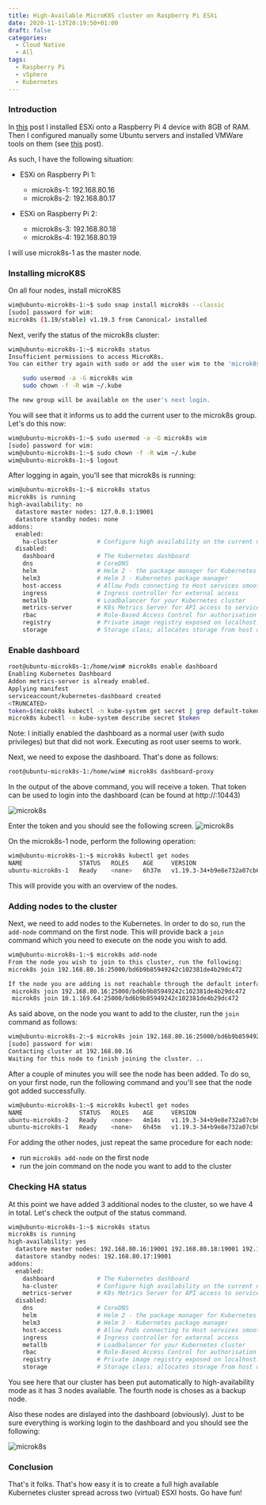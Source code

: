 ```yaml
---
title: High-Available MicroK8S cluster on Raspberry Pi ESXi
date: 2020-11-13T20:19:50+01:00
draft: false
categories:
  - Cloud Native
  - All
tags:
  - Raspberry Pi
  - vSphere
  - Kubernetes
---
```


### Introduction

In [this](https://blog.wimwauters.com/devops/2020-10-20_esxi_raspberry/) post I installed ESXi onto a Raspberry Pi 4 device with 8GB of RAM. Then I configured manually some Ubuntu servers and installed VMWare tools on them (see [this](https://blog.wimwauters.com/devops/2020-11-01-installing_vmtools_arm/) post).

As such, I have the following situation:

- ESXi on Raspberry Pi 1:
  - microk8s-1: 192.168.80.16 
  - microk8s-2: 192.168.80.17


- ESXi on Raspberry Pi 2:
   - microk8s-3: 192.168.80.18
   - microk8s-4: 192.168.80.19

I will use microk8s-1 as the master node. 

### Installing microK8S

On all four nodes, install microK8S

```bash
wim@ubuntu-microk8s-1:~$ sudo snap install microk8s --classic
[sudo] password for wim:
microk8s (1.19/stable) v1.19.3 from Canonical✓ installed
```
Next, verify the status of the microk8s cluster:

```bash
wim@ubuntu-microk8s-1:~$ microk8s status
Insufficient permissions to access MicroK8s.
You can either try again with sudo or add the user wim to the 'microk8s' group:

    sudo usermod -a -G microk8s wim
    sudo chown -f -R wim ~/.kube

The new group will be available on the user's next login.
```
You will see that it informs us to add the current user to the microk8s group. Let's do this now:

```bash
wim@ubuntu-microk8s-1:~$ sudo usermod -a -G microk8s wim
[sudo] password for wim:
wim@ubuntu-microk8s-1:~$ sudo chown -f -R wim ~/.kube
wim@ubuntu-microk8s-1:~$ logout
```
After logging in again, you'll see that microk8s is running:

```bash
wim@ubuntu-microk8s-1:~$ microk8s status
microk8s is running
high-availability: no
  datastore master nodes: 127.0.0.1:19001
  datastore standby nodes: none
addons:
  enabled:
    ha-cluster           # Configure high availability on the current node
  disabled:
    dashboard            # The Kubernetes dashboard
    dns                  # CoreDNS
    helm                 # Helm 2 - the package manager for Kubernetes
    helm3                # Helm 3 - Kubernetes package manager
    host-access          # Allow Pods connecting to Host services smoothly
    ingress              # Ingress controller for external access
    metallb              # Loadbalancer for your Kubernetes cluster
    metrics-server       # K8s Metrics Server for API access to service metrics
    rbac                 # Role-Based Access Control for authorisation
    registry             # Private image registry exposed on localhost:32000
    storage              # Storage class; allocates storage from host directory
```

### Enable dashboard 

```bash
root@ubuntu-microk8s-1:/home/wim# microk8s enable dashboard
Enabling Kubernetes Dashboard
Addon metrics-server is already enabled.
Applying manifest
serviceaccount/kubernetes-dashboard created
<TRUNCATED>
token=$(microk8s kubectl -n kube-system get secret | grep default-token | cut -d " " -f1)
microk8s kubectl -n kube-system describe secret $token
```
Note: I initially enabled the dashboard as a normal user (with sudo privileges) but that did not work. Executing as root user seems to work.

Next, we need to expose the dashboard. That's done as follows:
```bash
root@ubuntu-microk8s-1:/home/wim# microk8s dashboard-proxy
```
In the output of the above command, you will receive a token. That token can be used to login into the dashboard (can be found at http://<IPaddres>:10443)

![microk8s](/images/2020-11-13-1.png) 

Enter the token and you should see the following screen.
![microk8s](/images/2020-11-13-2.png) 

On the microk8s-1 node, perform the following operation:

```bash
wim@ubuntu-microk8s-1:~$ microk8s kubectl get nodes
NAME                STATUS   ROLES    AGE     VERSION
ubuntu-microk8s-1   Ready    <none>   6h37m   v1.19.3-34+b9e8e732a07cb6
```
This will provide you with an overview of the nodes.

### Adding nodes to the cluster

Next, we need to add nodes to the Kubernetes. In order to do so, run the `add-node` command on the first node. This will provide back a `join` command which you need to execute on the node you wish to add.

```bash
wim@ubuntu-microk8s-1:~$ microk8s add-node
From the node you wish to join to this cluster, run the following:
microk8s join 192.168.80.16:25000/bd6b9b85949242c102381de4b29dc472

If the node you are adding is not reachable through the default interface you can use one of the following:
 microk8s join 192.168.80.16:25000/bd6b9b85949242c102381de4b29dc472
 microk8s join 10.1.169.64:25000/bd6b9b85949242c102381de4b29dc472
```

As said above, on the node you want to add to the cluster, run the `join` command as follows:

```bash
wim@ubuntu-microk8s-2:~$ microk8s join 192.168.80.16:25000/bd6b9b85949242c102381de4b29dc472
[sudo] password for wim:
Contacting cluster at 192.168.80.16
Waiting for this node to finish joining the cluster. ..
```
After a couple of minutes you will see the node has been added. To do so, on your first node, run the following command and you'll see that the node got added successfully.

```bash
wim@ubuntu-microk8s-1:~$ microk8s kubectl get nodes
NAME                STATUS   ROLES    AGE     VERSION
ubuntu-microk8s-2   Ready    <none>   4m14s   v1.19.3-34+b9e8e732a07cb6
ubuntu-microk8s-1   Ready    <none>   6h45m   v1.19.3-34+b9e8e732a07cb6
```
For adding the other nodes, just repeat the same procedure for each node:

- run `microk8s add-node` on the first node
- run the join command on the node you want to add to the cluster

### Checking HA status

At this point we have added 3 additional nodes to the cluster, so we have 4 in total. Let's check the output of the status command.

```bash
wim@ubuntu-microk8s-1:~$ microk8s status
microk8s is running
high-availability: yes
  datastore master nodes: 192.168.80.16:19001 192.168.80.18:19001 192.168.80.19:19001
  datastore standby nodes: 192.168.80.17:19001
addons:
  enabled:
    dashboard            # The Kubernetes dashboard
    ha-cluster           # Configure high availability on the current node
    metrics-server       # K8s Metrics Server for API access to service metrics
  disabled:
    dns                  # CoreDNS
    helm                 # Helm 2 - the package manager for Kubernetes
    helm3                # Helm 3 - Kubernetes package manager
    host-access          # Allow Pods connecting to Host services smoothly
    ingress              # Ingress controller for external access
    metallb              # Loadbalancer for your Kubernetes cluster
    rbac                 # Role-Based Access Control for authorisation
    registry             # Private image registry exposed on localhost:32000
    storage              # Storage class; allocates storage from host directory
```
You see here that our cluster has been put automatically to high-availability mode as it has 3 nodes available. The fourth node is choses as a backup node.

Also these nodes are dislayed into the dashboard (obviously). Just to be sure everything is working login to the dashboard and you should see the following:

![microk8s](/images/2020-11-13-3.png) 

### Conclusion

That's it folks. That's how easy it is to create a full high available Kubernetes cluster spread across two (virtual) ESXI hosts. Go have fun!
